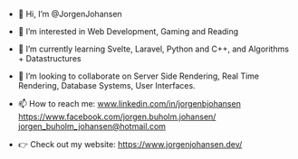 - 👋 Hi, I’m @JorgenJohansen
- 👀 I’m interested in Web Development, Gaming and Reading
- 🌱 I’m currently learning Svelte, Laravel, Python and C++, and Algorithms + Datastructures
- 💞️ I’m looking to collaborate on Server Side Rendering, Real Time Rendering, Database Systems, User Interfaces.
- 📫 How to reach me: 
www.linkedin.com/in/jorgenbjohansen
https://www.facebook.com/jorgen.buholm.johansen/
jorgen_buholm_johansen@hotmail.com

- 👉 Check out my website: https://www.jorgenjohansen.dev/
<!---
JorgenJohansen/JorgenJohansen is a ✨ special ✨ repository because its `README.md` (this file) appears on your GitHub profile.
You can click the Preview link to take a look at your changes.
--->

